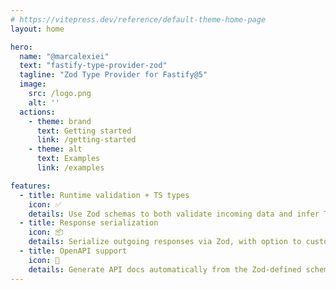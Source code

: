 ```yaml
---
# https://vitepress.dev/reference/default-theme-home-page
layout: home

hero:
  name: "@marcalexiei"
  text: "fastify-type-provider-zod"
  tagline: "Zod Type Provider for Fastify@5"
  image:
    src: /logo.png
    alt: ''
  actions:
    - theme: brand
      text: Getting started
      link: /getting-started
    - theme: alt
      text: Examples
      link: /examples

features:
  - title: Runtime validation + TS types
    icon: ✅
    details: Use Zod schemas to both validate incoming data and infer TypeScript types automatically.
  - title: Response serialization
    icon: 📦
    details: Serialize outgoing responses via Zod, with option to customize the process for special types.
  - title: OpenAPI support
    icon: 📄
    details: Generate API docs automatically from the Zod-defined schemas for request and response shapes.
---
```


